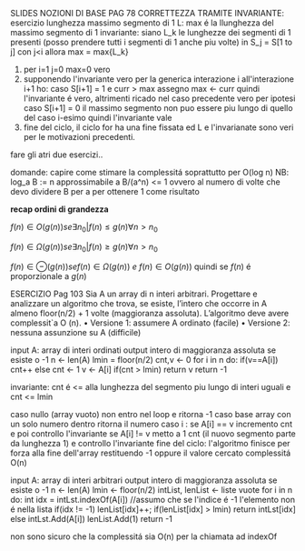 SLIDES NOZIONI DI BASE PAG 78
CORRETTEZZA TRAMITE INVARIANTE:
esercizio lunghezza massimo segmento di 1
L: max é la llunghezza del massimo segmento di 1
invariante: siano L_k le lunghezze dei segmenti di 1 presenti (posso prendere tutti i segmenti di 1 anche piu volte)
in S_j = S[1 to j] con j<i allora max = max{L_k}
1. per i=1 j=0 max=0 vero
2. supponendo l'invariante vero per la generica interazione i all'interazione i+1 ho:
  caso S[i+1] = 1 e curr > max assegno max <- curr quindi l'invariante é vero, altrimenti ricado nel caso precedente vero per ipotesi
  caso S[i+1] = 0 il massimo segmento non puo essere piu lungo di quello del caso i-esimo quindi l'invariante vale
3. fine del ciclo, il ciclo for ha una fine fissata ed L e l'invarianate sono veri per le motivazioni precedenti.

fare gli atri due esercizi..

domande:
capire come stimare la complessitá soprattutto per O(log n)
NB: log_a B := n approssimabile a B/(a^n) <= 1 ovvero al numero di volte che devo dividere B per a per ottenere 1 come risultato

**recap ordini di grandezza**

$f(n) \in O(g(n)) se \exists n_0 | f(n)\leq g(n) \forall n>n_0$ 

$f(n) \in \Omega(g(n)) se \exists n_0 | f(n)\geq g(n) \forall n>n_0$ 

$f(n) \in \ominus(g(n)) se f(n) \in \Omega(g(n)) \ e \ f(n) \in O(g(n))$ quindi se $f(n)$ é proporzionale a $g(n)$  




ESERCIZIO Pag 103
Sia A un array di n interi arbitrari. Progettare e analizzare un
algoritmo che trova, se esiste, l’intero che occorre in A almeno
floor(n/2) + 1 volte (maggioranza assoluta). L’algoritmo deve avere
complessit`a O (n).
• Versione 1: assumere A ordinato (facile)
• Versione 2: nessuna assunzione su A (difficile)

input A: array di interi ordinati
output intero di maggioranza assoluta se esiste o -1
n <- len(A)
lmin = floor(n/2)
cnt,v <- 0
for i in n do:
  if(v==A[i])
    cnt++
  else
    cnt <- 1
    v <- A[i]
  if(cnt > lmin)
    return v
return -1

invariante: cnt é <= alla lunghezza del segmento piu lungo di interi uguali e cnt <= lmin

caso nullo (array vuoto) non entro nel loop e ritorna -1
caso base array con un solo numero dentro ritorna il numero
caso i : se A[i] == v incremento cnt e poi controllo l'invariante
         se A[i] != v metto a 1 cnt (il nuovo segmento parte da lunghezza 1) e controllo l'invariante
fine del ciclo: l'algoritmo finisce per forza alla fine dell'array restituendo -1 oppure il valore cercato
 complessitá O(n)

input A: array di interi arbitrari
output intero di maggioranza assoluta se esiste o -1
n <- len(A)
lmin <- floor(n/2)
intList, lenList <- liste vuote
for i in n do:
  int idx = intLst.indexOf(A[i]) //assumo che se l'indice é -1 l'elemento non é nella lista
  if(idx != -1)
    lenList[idx]++;
      if(lenList[idx] > lmin)
          return intLst[idx]
  else
    intLst.Add(A[i])
    lenList.Add(1)
return -1

non sono sicuro che la complessitá sia O(n) per la chiamata ad indexOf

